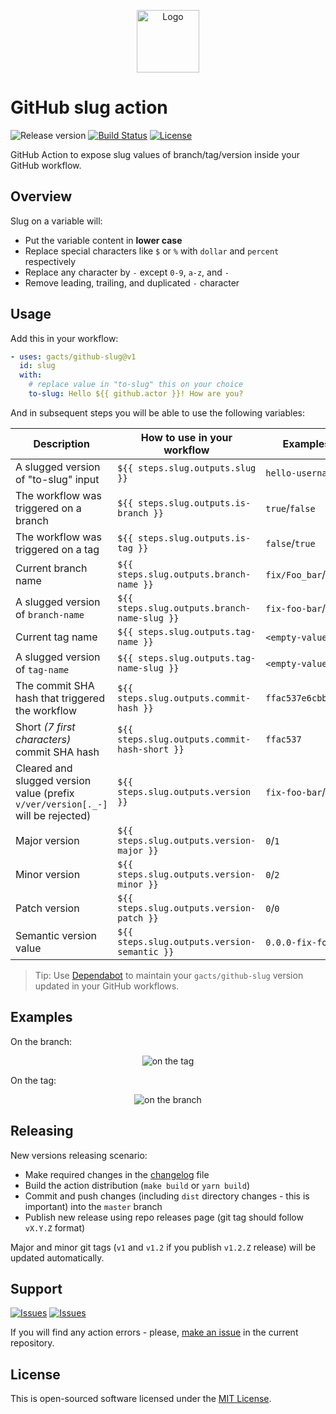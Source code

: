 <p align="center">
  <img src="https://avatars0.githubusercontent.com/u/44036562?s=200&v=4" alt="Logo" width="100" />
</p>

# GitHub slug action

![Release version][badge_release_version]
[![Build Status][badge_build]][link_build]
[![License][badge_license]][link_license]

GitHub Action to expose slug values of branch/tag/version inside your GitHub workflow.

## Overview

Slug on a variable will:

- Put the variable content in **lower case**
- Replace special characters like `$` or `%` with `dollar` and `percent` respectively
- Replace any character by `-` except `0-9`, `a-z`, and `-`
- Remove leading, trailing, and duplicated `-` character

## Usage

Add this in your workflow:

```yaml
- uses: gacts/github-slug@v1
  id: slug
  with:
    # replace value in "to-slug" this on your choice
    to-slug: Hello ${{ github.actor }}! How are you?
```

And in subsequent steps you will be able to use the following variables:

Description                            | How to use in your workflow                  | Examples for `branch`/`tag` workflows
-------------------------------------- | -------------------------------------------- | -------------------------------------
A slugged version of "to-slug" input   | `${{ steps.slug.outputs.slug }}`             | `hello-username-how-are-you`
The workflow was triggered on a branch | `${{ steps.slug.outputs.is-branch }}`        | `true`/`false`
The workflow was triggered on a tag    | `${{ steps.slug.outputs.is-tag }}`           | `false`/`true`
Current branch name                    | `${{ steps.slug.outputs.branch-name }}`      | `fix/Foo_bar`/`<empty-value>`
A slugged version of `branch-name`     | `${{ steps.slug.outputs.branch-name-slug }}` | `fix-foo-bar`/`<empty-value>`
Current tag name                       | `${{ steps.slug.outputs.tag-name }}`         | `<empty-value>`/`v1.2-rc1_Lorem`
A slugged version of `tag-name`        | `${{ steps.slug.outputs.tag-name-slug }}`    | `<empty-value>`/`v1-2-rc1-lorem`
The commit SHA hash that triggered the workflow | `${{ steps.slug.outputs.commit-hash }}`    | `ffac537e6cbbf934b08745a378932722df287a53`
Short _(7 first characters)_ commit SHA hash | `${{ steps.slug.outputs.commit-hash-short }}` | `ffac537`
Cleared and slugged version value (prefix `v/ver/version[._-]` will be rejected) | `${{ steps.slug.outputs.version }}` | `fix-foo-bar`/`1.2-rc1-lorem`
Major version                          | `${{ steps.slug.outputs.version-major }}`    | `0`/`1`
Minor version                          | `${{ steps.slug.outputs.version-minor }}`    | `0`/`2`
Patch version                          | `${{ steps.slug.outputs.version-patch }}`    | `0`/`0`
Semantic version value                 | `${{ steps.slug.outputs.version-semantic }}` | `0.0.0-fix-foo-bar`/`1.2.0-rc1-lorem`

> Tip: Use [Dependabot][use_dependabot] to maintain your `gacts/github-slug` version updated in your GitHub workflows.

## Examples

On the branch:

<p align="center">
  <img src="https://hsto.org/webt/y7/pl/ov/y7plovzqsmgjafdbwncrlysiaqm.png" alt="on the tag" />
</p>

On the tag:

<p align="center">
  <img src="https://hsto.org/webt/ah/qe/_e/ahqe_e03-tvp-whxpn0g6_q_vo8.png" alt="on the branch" />
</p>

## Releasing

New versions releasing scenario:

- Make required changes in the [changelog](CHANGELOG.md) file
- Build the action distribution (`make build` or `yarn build`)
- Commit and push changes (including `dist` directory changes - this is important) into the `master` branch
- Publish new release using repo releases page (git tag should follow `vX.Y.Z` format)

Major and minor git tags (`v1` and `v1.2` if you publish `v1.2.Z` release) will be updated automatically.

## Support

[![Issues][badge_issues]][link_issues]
[![Issues][badge_pulls]][link_pulls]

If you will find any action errors - please, [make an issue][link_create_issue] in the current repository.

## License

This is open-sourced software licensed under the [MIT License][link_license].

[badge_build]:https://img.shields.io/github/workflow/status/gacts/github-slug/tests?maxAge=30
[badge_release_version]:https://img.shields.io/github/release/gacts/github-slug.svg?maxAge=30
[badge_license]:https://img.shields.io/github/license/gacts/github-slug.svg?longCache=true
[badge_release_date]:https://img.shields.io/github/release-date/gacts/github-slug.svg?maxAge=180
[badge_commits_since_release]:https://img.shields.io/github/commits-since/gacts/github-slug/latest.svg?maxAge=45
[badge_issues]:https://img.shields.io/github/issues/gacts/github-slug.svg?maxAge=45
[badge_pulls]:https://img.shields.io/github/issues-pr/gacts/github-slug.svg?maxAge=45

[link_build]:https://github.com/gacts/github-slug/actions
[link_license]:https://github.com/gacts/github-slug/blob/master/LICENSE
[link_issues]:https://github.com/gacts/github-slug/issues
[link_create_issue]:https://github.com/gacts/github-slug/issues/new
[link_pulls]:https://github.com/gacts/github-slug/pulls

[use_dependabot]:https://docs.github.com/en/code-security/supply-chain-security/keeping-your-dependencies-updated-automatically/keeping-your-actions-up-to-date-with-dependabot
